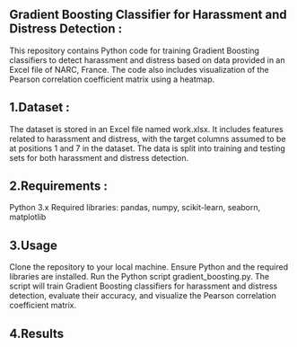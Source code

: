 Gradient Boosting Classifier for Harassment and Distress Detection : 
--------------------------------------------------------------------------------------------------------------------------------------------------------------------------------------------------------------------------------------------------------------------------------
This repository contains Python code for training Gradient Boosting classifiers to detect harassment and distress based on data provided in an Excel file of NARC, France. The code also includes visualization of the Pearson correlation coefficient matrix using a heatmap.

1.Dataset :
--------------------------------------------------------------------------------------------------------------------------------------------------------------------------------------------------------------------------------------------------------------------------------
The dataset is stored in an Excel file named work.xlsx.
It includes features related to harassment and distress, with the target columns assumed to be at positions 1 and 7 in the dataset.
The data is split into training and testing sets for both harassment and distress detection.

2.Requirements :
--------------------------------------------------------------------------------------------------------------------------------------------------------------------------------------------------------------------------------------------------------------------------------
Python 3.x
Required libraries: pandas, numpy, scikit-learn, seaborn, matplotlib

3.Usage
--------------------------------------------------------------------------------------------------------------------------------------------------------------------------------------------------------------------------------------------------------------------------------
Clone the repository to your local machine.
Ensure Python and the required libraries are installed.
Run the Python script gradient_boosting.py.
The script will train Gradient Boosting classifiers for harassment and distress detection, evaluate their accuracy, and visualize the Pearson correlation coefficient matrix.

4.Results
--------------------------------------------------------------------------------------------------------------------------------------------------------------------------------------------------------------------------------------------------------------------------------



